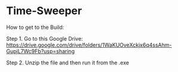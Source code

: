 # Time-Sweeper

How to get to the Build:

Step 1. Go to this Google Drive: https://drive.google.com/drive/folders/1WaKUOveXckjx6q4ssAhm-GupjL7Wc9Fb?usp=sharing 

Step 2. Unzip the file and then run it from the .exe
